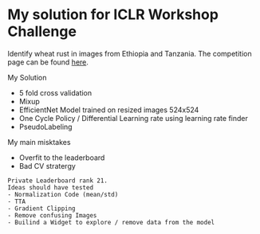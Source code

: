 # My solution for ICLR Workshop Challenge

Identify wheat rust in images from Ethiopia and Tanzania. The competition page can be found [here](https://zindi.africa/competitions/iclr-workshop-challenge-1-cgiar-computer-vision-for-crop-disease).

My Solution
- 5 fold cross validation
- Mixup
- EfficientNet Model trained on resized images 524x524 
- One Cycle Policy / Differential Learning rate using learning rate finder
- PseudoLabeling

My main misktakes
- Overfit to the leaderboard
- Bad CV stratergy

```
Private Leaderboard rank 21.
Ideas should have tested
- Normalization Code (mean/std)
- TTA
- Gradient Clipping
- Remove confusing Images
- Builind a Widget to explore / remove data from the model
```
